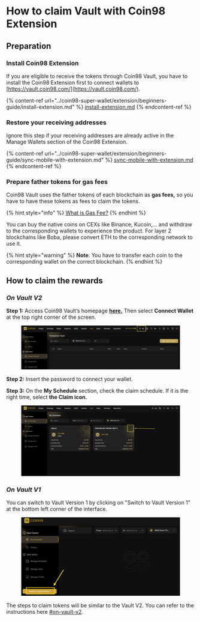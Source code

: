 # How to claim Vault with Coin98 Extension

## Preparation

### Install Coin98 Extension

If you are eligible to receive the tokens through Coin98 Vault, you have to install the Coin98 Extension first to connect wallets to [https://vault.coin98.com/](https://vault.coin98.com/).

{% content-ref url="../coin98-super-wallet/extension/beginners-guide/install-extension.md" %}
[install-extension.md](../coin98-super-wallet/extension/beginners-guide/install-extension.md)
{% endcontent-ref %}

### Restore your receiving addresses <a href="#section-9" id="section-9"></a>

Ignore this step if your receiving addresses are already active in the Manage Wallets section of the Coin98 Extension.

{% content-ref url="../coin98-super-wallet/extension/beginners-guide/sync-mobile-with-extension.md" %}
[sync-mobile-with-extension.md](../coin98-super-wallet/extension/beginners-guide/sync-mobile-with-extension.md)
{% endcontent-ref %}

### Prepare father tokens for gas fees <a href="#section-11" id="section-11"></a>

Coin98 Vault uses the father tokens of each blockchain as **gas fees,** so you have to have these tokens as fees to claim the tokens.

{% hint style="info" %}
[What is Gas Fee?](https://www.google.com/url?q=https://coin98.net/what-is-gas-fee\&sa=D\&source=editors\&ust=1679192748536237\&usg=AOvVaw16jms6hsBILqZBOBdQPThB)
{% endhint %}

You can buy the native coins on CEXs like Binance, Kucoin,… and withdraw to the corresponding wallets to experience the product. For layer 2 blockchains like Boba, please convert ETH to the corresponding network to use it.

{% hint style="warning" %}
**Note**: You have to transfer each coin to the corresponding wallet on the correct blockchain.
{% endhint %}

## How to claim the rewards  <a href="#section-14" id="section-14"></a>

### _On Vault V2_

**Step 1:** Access Coin98 Vault’s homepage [**here.**](https://vault.coin98.com/) Then select **Connect Wallet** at the top right corner of the screen.

<figure><img src="../../.gitbook/assets/vault-web-connect-wallet-0.png" alt=""><figcaption></figcaption></figure>

**Step 2:** Insert the password to connect your wallet.

**Step 3:** On the **My Schedule** section, check the claim schedule. If it is the right time, select **the Claim icon.**

<figure><img src="../../.gitbook/assets/Screenshot 2024-09-18 at 18.15.11.png" alt=""><figcaption></figcaption></figure>

### _On Vault V1_

You can switch to Vault Version 1 by clicking on "Switch to Vault Version 1"  at the bottom left corner of the interface.

<figure><img src="../../.gitbook/assets/image (19).png" alt=""><figcaption></figcaption></figure>

The steps to claim tokens will be similar to the Vault V2. You can refer to the instructions here [#on-vault-v2](how-to-claim-vault-with-coin98-extension.md#on-vault-v2 "mention").
